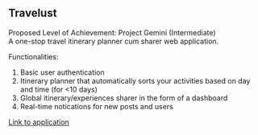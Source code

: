 ## Travelust

Proposed Level of Achievement: Project Gemini (Intermediate) <br>
A one-stop travel itinerary planner cum sharer web application.

Functionalities:
1. Basic user authentication
2. Itinerary planner that automatically sorts your activities based on day and time (for <10 days)
3. Global itinerary/experiences sharer in the form of a dashboard
4. Real-time notications for new posts and users

[Link to application](https://orbital-travelust.firebaseapp.com/)
